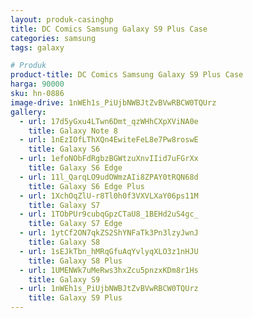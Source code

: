 ```yaml
---
layout: produk-casinghp
title: DC Comics Samsung Galaxy S9 Plus Case
categories: samsung
tags: galaxy

# Produk
product-title: DC Comics Samsung Galaxy S9 Plus Case
harga: 90000
sku: hn-0886
image-drive: 1nWEh1s_PiUjbNWBJtZvBVwRBCW0TQUrz
gallery:
  - url: 17d5yGxu4LTwn6Dmt_qzWHhCXpXViNA0e
    title: Galaxy Note 8
  - url: 1nEzIOfLThXQn4EwiteFeL8e7Pw8roswE
    title: Galaxy S6
  - url: 1efoNObFdRgbzBGWtzuXnvIIid7uFGrXx
    title: Galaxy S6 Edge
  - url: 11l_QarqLO9udOWmzAIi8ZPAY0tRQN68d
    title: Galaxy S6 Edge Plus
  - url: 1XchOqZlU-r8Tl0h0f3VXVLXaY06ps11M
    title: Galaxy S7
  - url: 1TObPUr9cubqGpzCTaU8_1BEHd2uS4gc_
    title: Galaxy S7 Edge
  - url: 1ytCf2ON7qkZS2ShYNFaTk3Pn3lzyJwnJ
    title: Galaxy S8
  - url: 1sEJkTbn_hMRqGfuAqYvlyqXLO3z1nHJU
    title: Galaxy S8 Plus
  - url: 1UMENWk7uMeRws3hxZcu5pnzxKDm8r1Hs
    title: Galaxy S9
  - url: 1nWEh1s_PiUjbNWBJtZvBVwRBCW0TQUrz
    title: Galaxy S9 Plus
---
```

